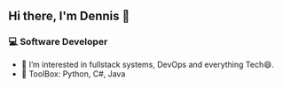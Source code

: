 ## Hi there, I'm Dennis 👋

### 💻 Software Developer

- 🌱 I’m interested in fullstack systems, DevOps and everything Tech😄.
- 💬 ToolBox: Python, C#, Java



